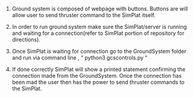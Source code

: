 1. Ground system is composed of webpage with buttons.  Buttons are will allow user to send thruster command to the SimPlat itself. 

2. In order to run ground system make sure the SimPlat/server is running and waiting for a connection(refer to SimPlat portion of repository for directions).  

3. Once SimPlat is waiting for connection go to the GroundSystem folder and run via command line  , “ python3  gcscontrols.py “

4. If done correctly SimPlat will show a printed statement confirming the connection made from the GroundSystem. Once the connection has been mad the user then has the power to send thruster commands to the SimPlat.

